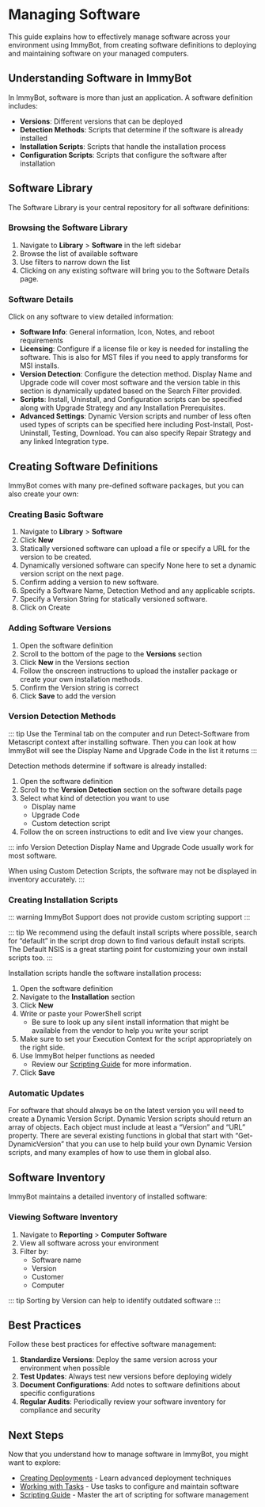 # Managing Software

This guide explains how to effectively manage software across your environment using ImmyBot, from creating software definitions to deploying and maintaining software on your managed computers.

## Understanding Software in ImmyBot

In ImmyBot, software is more than just an application. A software definition includes:

- **Versions**: Different versions that can be deployed
- **Detection Methods**: Scripts that determine if the software is already installed
- **Installation Scripts**: Scripts that handle the installation process
- **Configuration Scripts**: Scripts that configure the software after installation

## Software Library

The Software Library is your central repository for all software definitions:

### Browsing the Software Library

1. Navigate to **Library** > **Software** in the left sidebar
2. Browse the list of available software
3. Use filters to narrow down the list
4. Clicking on any existing software will bring you to the Software Details page.

### Software Details

Click on any software to view detailed information:

- **Software Info**: General information, Icon, Notes, and reboot requirements
- **Licensing**: Configure if a license file or key is needed for installing the software.  This is also for MST files if you need to apply transforms for MSI installs.
- **Version Detection**: Configure the detection method.  Display Name and Upgrade code will cover most software and the version table in this section is dynamically updated based on the Search Filter provided.
- **Scripts**: Install, Uninstall, and Configuration scripts can be specified along with Upgrade Strategy and any Installation Prerequisites.
- **Advanced Settings**: Dynamic Version scripts and number of less often used types of scripts can be specified here including Post-Install, Post-Uninstall, Testing, Download.  You can also specify Repair Strategy and any linked Integration type.


## Creating Software Definitions

ImmyBot comes with many pre-defined software packages, but you can also create your own:

### Creating Basic Software

1. Navigate to **Library** > **Software**
2. Click **New**
3. Statically versioned software can upload a file or specify a URL for the version to be created.
4. Dynamically versioned software can specify None here to set a dynamic version script on the next page.
5. Confirm adding a version to new software.
6. Specify a Software Name, Detection Method and any applicable scripts.
7. Specify a Version String for statically versioned software.
8. Click on Create

### Adding Software Versions

1. Open the software definition
2. Scroll to the bottom of the page to the **Versions** section
3. Click **New** in the Versions section
4. Follow the onscreen instructions to upload the installer package or create your own installation methods.
5. Confirm the Version string is correct
6. Click **Save** to add the version

### Version Detection Methods
::: tip
Use the Terminal tab on the computer and run Detect-Software from Metascript context after installing software.  Then you can look at how ImmyBot will see the Display Name and Upgrade Code in the list it returns
:::

Detection methods determine if software is already installed:

1. Open the software definition
2. Scroll to the **Version Detection** section on the software details page
3. Select what kind of detection you want to use
   - Display name
   - Upgrade Code
   - Custom detection script
4. Follow the on screen instructions to edit and live view your changes.

::: info Version Detection
Display Name and Upgrade Code usually work for most software.

When using Custom Detection Scripts, the software may not be displayed in inventory accurately.
:::



### Creating Installation Scripts

::: warning
ImmyBot Support does not provide custom scripting support
:::

::: tip
We recommend using the default install scripts where possible, search for “default” in the script drop down to find various default install scripts. The Default NSIS is a great starting point for customizing your own install scripts too.
:::

Installation scripts handle the software installation process:

1. Open the software definition
2. Navigate to the **Installation** section
3. Click **New**
4. Write or paste your PowerShell script
   - Be sure to look up any silent install information that might be available from the vendor to help you write your script
5. Make sure to set your Execution Context for the script appropriately on the right side.
6. Use ImmyBot helper functions as needed
   - Review our [Scripting Guide](/Documentation/AdvancedTopics/scripts) for more information.
7. Click **Save**

### Automatic Updates

For software that should always be on the latest version you will need to create a Dynamic Version Script.  Dynamic Version scripts should return an array of objects. Each object must include at least a “Version” and “URL” property.  There are several existing functions in global that start with “Get-DynamicVersion” that you can use to help build your own Dynamic Version scripts, and many examples of how to use them in global also.

## Software Inventory

ImmyBot maintains a detailed inventory of installed software:

### Viewing Software Inventory

1. Navigate to **Reporting** > **Computer Software**
2. View all software across your environment
3. Filter by:
   - Software name
   - Version
   - Customer
   - Computer

::: tip
Sorting by Version can help to identify outdated software
:::

## Best Practices

Follow these best practices for effective software management:

1. **Standardize Versions**: Deploy the same version across your environment when possible
2. **Test Updates**: Always test new versions before deploying widely
3. **Document Configurations**: Add notes to software definitions about specific configurations
5. **Regular Audits**: Periodically review your software inventory for compliance and security

## Next Steps

Now that you understand how to manage software in ImmyBot, you might want to explore:

- [Creating Deployments](/Documentation/HowToGuides/creating-managing-deployments.md) - Learn advanced deployment techniques
- [Working with Tasks](/Documentation/HowToGuides/working-with-tasks.md) - Use tasks to configure and maintain software
- [Scripting Guide](/Documentation/AdvancedTopics/scripts.md) - Master the art of scripting for software management
